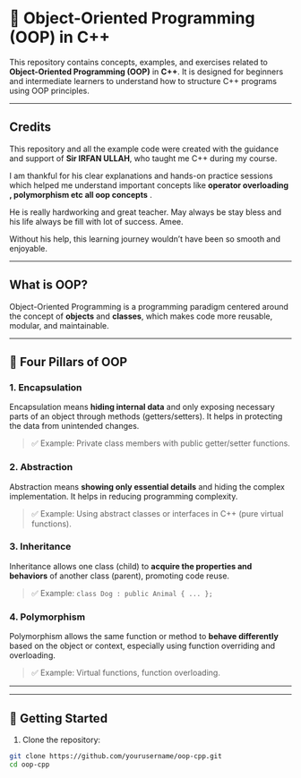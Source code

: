 # 🧱 Object-Oriented Programming (OOP) in C++

This repository contains concepts, examples, and exercises related to **Object-Oriented Programming (OOP)** in **C++**. It is designed for beginners and intermediate learners to understand how to structure C++ programs using OOP principles.

---
## Credits

This repository and all the example code were created with the guidance and support of **Sir IRFAN ULLAH**, who taught me C++ during my course.  

I am thankful for his clear explanations and hands-on practice sessions which helped me understand important concepts like **operator overloading , polymorphism etc all oop concepts** .

He is really hardworking and great teacher. May always be stay bless and his life always be fill with lot of success. Amee.

Without his help, this learning journey wouldn’t have been so smooth and enjoyable.

---

## What is OOP?

Object-Oriented Programming is a programming paradigm centered around the concept of **objects** and **classes**, which makes code more reusable, modular, and maintainable.

---

## 🔑 Four Pillars of OOP

### 1. **Encapsulation**
Encapsulation means **hiding internal data** and only exposing necessary parts of an object through methods (getters/setters). It helps in protecting the data from unintended changes.

> ✅ Example: Private class members with public getter/setter functions.

### 2. **Abstraction**
Abstraction means **showing only essential details** and hiding the complex implementation. It helps in reducing programming complexity.

> ✅ Example: Using abstract classes or interfaces in C++ (pure virtual functions).

### 3. **Inheritance**
Inheritance allows one class (child) to **acquire the properties and behaviors** of another class (parent), promoting code reuse.

> ✅ Example: `class Dog : public Animal { ... };`

### 4. **Polymorphism**
Polymorphism allows the same function or method to **behave differently** based on the object or context, especially using function overriding and overloading.

> ✅ Example: Virtual functions, function overloading.

---


---

## 🚀 Getting Started

1. Clone the repository:

```bash
git clone https://github.com/yourusername/oop-cpp.git
cd oop-cpp
